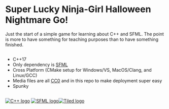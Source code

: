 # Super Lucky Ninja-Girl Halloween Nightmare Go!
Just the start of a simple game for learning about C++ and SFML.  The point is more to have something for teaching purposes than to have something finished. 

##

* C++17
* Only dependency is [SFML](https://www.sfml-dev.org)
* Cross Platform (CMake setup for Windows/VS, MacOS/Clang, and Linux/GCC)
* Media files are all [CC0](https://creativecommons.org/share-your-work/public-domain/cc0/) and in this repo to make deployment super easy
* Spunky

##

[![C++ logo](https://isocpp.org/assets/images/cpp_logo.png)](https://isocpp.org) [![SFML logo](https://www.sfml-dev.org/images/logo.png)](https://www.sfml-dev.org)[![Tiled logo](https://www.mapeditor.org/img/tiled-logo-white.png)](https://www.mapeditor.org)